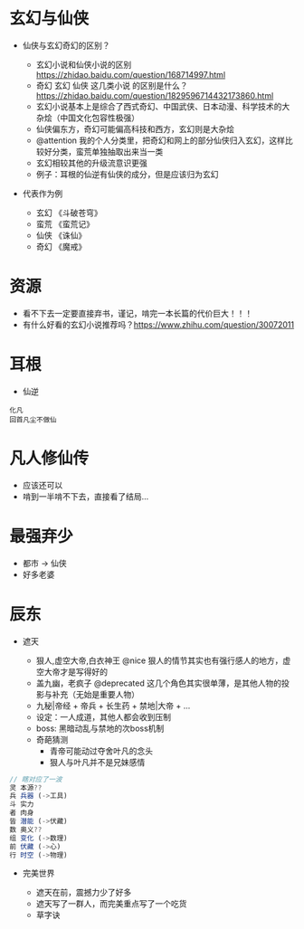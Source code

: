 # 玄幻与仙侠

- 仙侠与玄幻奇幻的区别？
    - 玄幻小说和仙侠小说的区别 https://zhidao.baidu.com/question/168714997.html
    - 奇幻 玄幻 仙侠 这几类小说 的区别是什么？https://zhidao.baidu.com/question/1829596714432173860.html
    - 玄幻小说基本上是综合了西式奇幻、中国武侠、日本动漫、科学技术的大杂烩（中国文化包容性极强）
    - 仙侠偏东方，奇幻可能偏高科技和西方，玄幻则是大杂烩
    - @attention 我的个人分类里，把奇幻和网上的部分仙侠归入玄幻，这样比较好分类，蛮荒单独抽取出来当一类
    - 玄幻相较其他的升级流意识更强
    - 例子：耳根的仙逆有仙侠的成分，但是应该归为玄幻

- 代表作为例

    - 玄幻 《斗破苍穹》
    - 蛮荒 《蛮荒记》
    - 仙侠 《诛仙》
    - 奇幻 《魔戒》


# 资源

- 看不下去一定要直接弃书，谨记，啃完一本长篇的代价巨大！！！
- 有什么好看的玄幻小说推荐吗？https://www.zhihu.com/question/30072011

# 耳根

- 仙逆

```
化凡
回首凡尘不做仙
```

# 凡人修仙传

- 应该还可以
- 啃到一半啃不下去，直接看了结局...

# 最强弃少

- 都市 -> 仙侠
- 好多老婆

# 辰东

- 遮天

    - 狠人,虚空大帝,白衣神王 @nice 狠人的情节其实也有强行感人的地方，虚空大帝才是写得好的
    - 盖九幽，老疯子 @deprecated 这几个角色其实很单薄，是其他人物的投影与补充（无始是重要人物）
    - 九秘|帝经 + 帝兵 + 长生药 + 禁地|大帝 + ... 
    - 设定：一人成道，其他人都会收到压制
    - boss: 黑暗动乱与禁地的次boss机制
    - 奇葩猜测
        - 青帝可能动过夺舍叶凡的念头
        - 狠人与叶凡并不是兄妹感情

```javascript
// 瞎对应了一波
灵 本源?? 
兵 兵器 (->工具)
斗 实力 
者 肉身 
皆 潜能 (->伏藏)
数 奥义?? 
组 变化 (->数理)
前 伏藏 (->心)
行 时空 (->物理)
```

- 完美世界

    - 遮天在前，震撼力少了好多
    - 遮天写了一群人，而完美重点写了一个吃货
    - 草字诀


